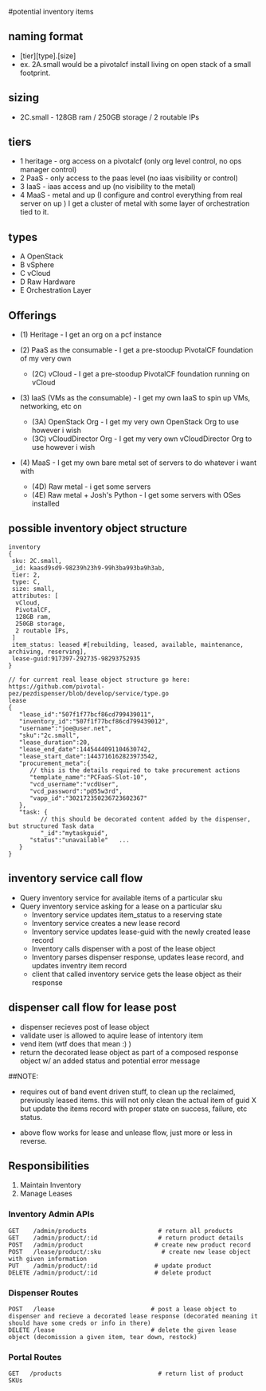 #potential inventory items

## naming format
  * [tier][type].[size]
  * ex. 2A.small would be a pivotalcf install living on open stack of a small footprint.
  
## sizing
  * 2C.small - 128GB ram / 250GB storage / 2 routable IPs 

## tiers
  * 1 heritage - org access on a pivotalcf (only org level control, no ops manager control)
  * 2 PaaS - only access to the paas level (no iaas visibility or control)
  * 3 IaaS - iaas access and up (no visibility to the metal)
  * 4 MaaS - metal and up (I configure and control everything from real server on up ) I get a cluster of metal with some layer of orchestration tied to it.

## types
  * A OpenStack 
  * B vSphere
  * C vCloud
  * D Raw Hardware
  * E Orchestration Layer

## Offerings

* (1) Heritage - I get an org on a pcf instance

* (2) PaaS as the consumable - I get a pre-stoodup PivotalCF foundation of my very own
  * (2C) vCloud - I get a pre-stoodup PivotalCF foundation running on vCloud

* (3) IaaS (VMs as the consumable) - I get my own IaaS to spin up VMs, networking, etc on
  * (3A) OpenStack Org - I get my very own OpenStack Org to use however i wish
  * (3C) vCloudDirector Org - I get my very own vCloudDirector Org to use however i wish

* (4) MaaS - I get my own bare metal set of servers to do whatever i want with
  * (4D) Raw metal - i get some servers
  * (4E) Raw metal + Josh's Python - I get some servers with OSes installed

## possible inventory object structure
```
inventory
{
 sku: 2C.small,
 _id: kaasd9sd9-98239h23h9-99h3ba993ba9h3ab,
 tier: 2,
 type: C,
 size: small,
 attributes: [
  vCloud,
  PivotalCF,
  128GB ram,
  250GB storage,
  2 routable IPs,
 ]
 item_status: leased #[rebuilding, leased, available, maintenance, archiving, reserving], 
 lease-guid:917397-292735-98293752935
}

// for current real lease object structure go here: https://github.com/pivotal-pez/pezdispenser/blob/develop/service/type.go
lease
{
   "lease_id":"507f1f77bcf86cd799439011",
   "inventory_id":"507f1f77bcf86cd799439012",
   "username":"joe@user.net",
   "sku":"2c.small",
   "lease_duration":20,
   "lease_end_date":1445444091104630742,
   "lease_start_date":1443716162823973542,
   "procurement_meta":{
      // this is the details required to take procurement actions
      "template_name":"PCFaaS-Slot-10",
      "vcd_username":"vcdUser",
      "vcd_password":"p@55w3rd",
      "vapp_id":"302172350236723602367"
   },
   "task: {
   		 // this should be decorated content added by the dispenser, but structured Task data
   		 "_id":"mytaskguid",
      "status":"unavailable"   ...
   }
}

```

## inventory service call flow
 * Query inventory service for available items of a particular sku
 * Query inventory service asking for a lease on a particular sku
   * Inventory service updates item_status to a reserving state
   * Inventory service creates a new lease record
   * Inventory service updates lease-guid with the newly created lease record
   * Inventory calls dispenser with a post of the lease object
   * Inventory parses dispenser response, updates lease record, and updates inventry item record
   * client that called inventory service gets the lease object as their response

## dispenser call flow for lease post
 * dispenser recieves post of lease object
  * validate user is allowed to aquire lease of intentory item
  * vend item (wtf does that mean :) )
  * return the decorated lease object as part of a composed response object w/ an added status and potential error message

##NOTE:
* requires out of band event driven stuff, to clean up the reclaimed, previously leased items. this will not only clean the actual item of guid X but update the items record with proper state on success, failure, etc status.

* above flow works for lease and unlease flow, just more or less in reverse.


## Responsibilities

1. Maintain Inventory
2. Manage Leases

### Inventory Admin APIs
```
GET    /admin/products                    # return all products
GET    /admin/product/:id                 # return product details
POST   /admin/product                    # create new product record
POST   /lease/product/:sku                 # create new lease object with given information
PUT    /admin/product/:id                # update product
DELETE /admin/product/:id                # delete product
```

### Dispenser Routes
```
POST   /lease                           # post a lease object to dispenser and recieve a decorated lease response (decorated meaning it should have some creds or info in there)
DELETE /lease                           # delete the given lease object (decomission a given item, tear down, restock)

```

### Portal Routes
```
GET   /products                           # return list of product SKUs

```
